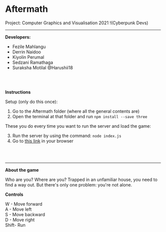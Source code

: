 # Aftermath
Project: Computer Graphics and Visualisation 2021
!(Cyberpunk Devs) <br /> 

______________________________________________________
**Developers:** 
 <br /> 
- Fezile Mahlangu 
- Derrin Naidoo
- Kiyolin Perumal
- Sedzani Ramathaga
- Suraksha Motilal @Harushii18
<br /> 
<br /> 

**Instructions**<br /> 

Setup (only do this once):
1. Go to the Aftermath folder (where all the general contents are)
2. Open the terminal at that folder and run 
`npm install --save three` 

These you do every time you want to run the server and load the game: 

3. Run the server by using the command:
`node index.js`
4. Go to
[this link](http://localhost:5000/) in your browser

<br /> 
<br /> 

______________________________________________________

**About the game** <br /> 

Who are you? Where are you? Trapped in an unfamiliar house, you need to find a way out. But there's only one problem: you're not alone.

**Controls**</br> 

W    - Move forward</br>
A    - Move left</br>
S    - Move backward</br>
D    - Move right</br>
Shift- Run</br>
